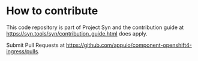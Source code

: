 # How to contribute

This code repository is part of Project Syn and the contribution guide at
https://syn.tools/syn/contribution_guide.html does apply.

Submit Pull Requests at https://github.com/appuio/component-openshift4-ingress/pulls.
